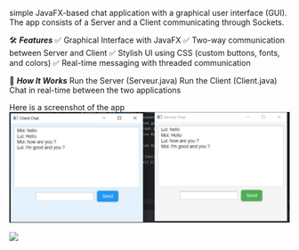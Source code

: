 simple JavaFX-based chat application with a graphical user interface (GUI). The app consists of a Server and a Client communicating through Sockets.

🛠 ***Features***
✅ Graphical Interface with JavaFX
✅ Two-way communication between Server and Client
✅ Stylish UI using CSS (custom buttons, fonts, and colors)
✅ Real-time messaging with threaded communication

📜 ***How It Works***
Run the Server (Serveur.java)
Run the Client (Client.java)
Chat in real-time between the two applications

Here is a screenshot of the app 
<img src="captures/capture.png">

<img src="captures/capture1.png.png">